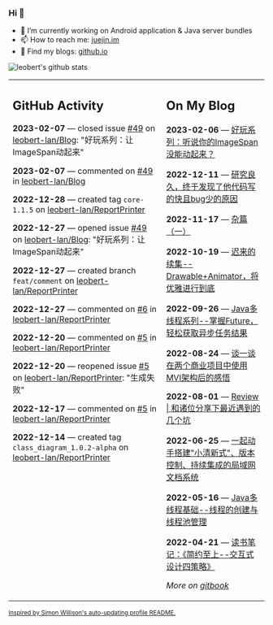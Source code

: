 ### Hi 👋

<!--
**leobert-lan/leobert-lan** is a ✨ _special_ ✨ repository because its `README.md` (this file) appears on your GitHub profile.

Here are some ideas to get you started:

- 🔭 I’m currently working on ...
- 🌱 I’m currently learning ...
- 👯 I’m looking to collaborate on ...
- 🤔 I’m looking for help with ...
- 💬 Ask me about ...
- 📫 How to reach me: ...
- 😄 Pronouns: ...
- ⚡ Fun fact: ...
-->

- 🔭 I’m currently working on Android application & Java server bundles
- 📫 How to reach me: [juejin.im](https://juejin.cn/user/2066737589654327)
- 👀 Find my blogs: [github.io](https://leobert-lan.github.io/)


![leobert's github stats](https://github-readme-stats.vercel.app/api?username=leobert-lan&show_icons=true&count_private=true)

<table><tr><td valign="top" width="60%">

## GitHub Activity
<!-- githubActivity starts -->
**2023-02-07** — closed issue [#49](https://github.com/leobert-lan/Blog/issues/49) on [leobert-lan/Blog](https://github.com/leobert-lan/Blog): "好玩系列：让ImageSpan动起来"

**2023-02-07** — commented on [#49](https://github.com/leobert-lan/Blog/issues/49#issuecomment-1420141435) in [leobert-lan/Blog](https://github.com/leobert-lan/Blog)

**2022-12-28** — created tag `core-1.1.5` on [leobert-lan/ReportPrinter](https://github.com/leobert-lan/ReportPrinter)

**2022-12-27** — opened issue [#49](https://github.com/leobert-lan/Blog/issues/49) on [leobert-lan/Blog](https://github.com/leobert-lan/Blog): "好玩系列：让ImageSpan动起来"

**2022-12-27** — created branch `feat/comment` on [leobert-lan/ReportPrinter](https://github.com/leobert-lan/ReportPrinter)

**2022-12-27** — commented on [#6](https://github.com/leobert-lan/ReportPrinter/issues/6#issuecomment-1365649288) in [leobert-lan/ReportPrinter](https://github.com/leobert-lan/ReportPrinter)

**2022-12-20** — commented on [#5](https://github.com/leobert-lan/ReportPrinter/issues/5#issuecomment-1358742764) in [leobert-lan/ReportPrinter](https://github.com/leobert-lan/ReportPrinter)

**2022-12-20** — reopened issue [#5](https://github.com/leobert-lan/ReportPrinter/issues/5) on [leobert-lan/ReportPrinter](https://github.com/leobert-lan/ReportPrinter): "生成失败"

**2022-12-17** — commented on [#5](https://github.com/leobert-lan/ReportPrinter/issues/5#issuecomment-1356120984) in [leobert-lan/ReportPrinter](https://github.com/leobert-lan/ReportPrinter)

**2022-12-14** — created tag `class_diagram_1.0.2-alpha` on [leobert-lan/ReportPrinter](https://github.com/leobert-lan/ReportPrinter)
<!-- githubActivity ends -->
</td><td valign="top" width="40%">

## On My Blog
<!-- blog starts -->
**2023-02-06** — [好玩系列：听说你的ImageSpan没能动起来？](https://juejin.cn/post/7197010875398635580)

**2022-12-11** — [研究良久，终于发现了他代码写的快且bug少的原因](https://juejin.cn/post/7175772997582585917)

**2022-11-17** — [杂篇（一）](https://juejin.cn/post/7166899226260013093)

**2022-10-19** — [迟来的续集--Drawable+Animator，将优雅进行到底](https://juejin.cn/post/7155690991721119781)

**2022-09-26** — [Java多线程系列--掌握Future，轻松获取异步任务结果](https://juejin.cn/post/7147552484213719076)

**2022-08-24** — [谈一谈在两个商业项目中使用MVI架构后的感悟](https://juejin.cn/post/7135328592673636359)

**2022-08-01** — [Review | 和诸位分享下最近遇到的几个坑](https://juejin.cn/post/7126207584528236580)

**2022-06-25** — [一起动手搭建"小清新式"、版本控制、持续集成的局域网文档系统](https://juejin.cn/post/7113005887790268430)

**2022-05-16** — [Java多线程基础--线程的创建与线程池管理](https://juejin.cn/post/7098235227490746375)

**2022-04-21** — [读书笔记：《简约至上--交互式设计四策略》](https://juejin.cn/post/7088618995036717086)
<!-- blog ends -->
_More on [gitbook](https://leobert-lan.github.io/)_
</td></tr></table>

<sub><a href="https://simonwillison.net/2020/Jul/10/self-updating-profile-readme/">Inspired by Simon Willison's auto-updating profile README.</a></sub>